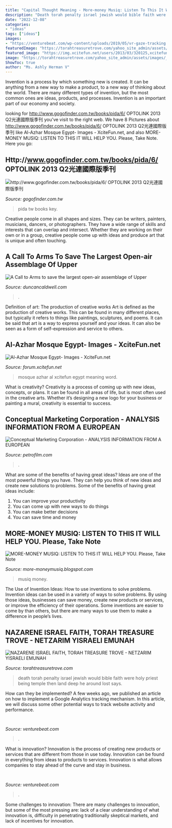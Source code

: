 ```yaml
---
title: "Capital Thought Meaning - More-money Musiq: Listen To This It Will Help You. Please, Take Note"
description: "Death torah penalty israel jewish would bible faith were holy priest being temple then land deep he around lost says"
date: "2022-12-08"
categories:
- "ideas"
tags: ["ideas"]
images:
- "https://venturebeat.com/wp-content/uploads/2019/05/vr-gaze-tracking.png"
featuredImage: "https://torahtreasuretrove.com/yahoo_site_admin/assets/images/_wsb_400x269_deepfriedbible.256145624_std.jpg"
featured_image: "https://img.xcitefun.net/users/2013/03/320125,xcitefun-al-azhar-mosque-9.jpg"
image: "https://torahtreasuretrove.com/yahoo_site_admin/assets/images/_wsb_400x269_deepfriedbible.256145624_std.jpg"
ShowToc: true
author: "Ms. Ashly Herman V"
---
```



Invention is a process by which something new is created. It can be anything from a new way to make a product, to a new way of thinking about the world. There are many different types of invention, but the most common ones are ideas, products, and processes. Invention is an important part of our economy and society.

	

		
looking for http://www.gogofinder.com.tw/books/pida/6/ OPTOLINK 2013 Q2光連國際版季刊 you've visit to the right web. We have 8 Pictures about http://www.gogofinder.com.tw/books/pida/6/ OPTOLINK 2013 Q2光連國際版季刊 like Al-Azhar Mosque Egypt- Images - XciteFun.net,  and also MORE-MONEY MUSIQ: LISTEN TO THIS IT WILL HELP YOU. Please, Take Note. Here you go:
		
    
## Http://www.gogofinder.com.tw/books/pida/6/ OPTOLINK 2013 Q2光連國際版季刊

<img loading=lazy src="http://www.gogofinder.com.tw/books/pida/6/s/1372218172irmj7ADf.jpg" onerror="this.onerror=null;this.src='https://tse4.mm.bing.net/th?id=OIP.z7-EeeQ_J0bsWZInD5bBvQHaKf&amp;pid=15.1';" alt="http://www.gogofinder.com.tw/books/pida/6/ OPTOLINK 2013 Q2光連國際版季刊">

_Source: gogofinder.com.tw_

>pida tw books key. 

	

Creative people come in all shapes and sizes. They can be writers, painters, musicians, dancers, or photographers. They have a wide range of skills and interests that can overlap and intersect. Whether they are working on their own or in a group, creative people come up with ideas and produce art that is unique and often touching.

    
## A Call To Arms To Save The Largest Open-air Assemblage Of Upper

<img loading=lazy src="https://duncancaldwell.com/Site/Call_to_Arms_for_Foz_Coa_files/DSCF8927.jpg" onerror="this.onerror=null;this.src='https://tse1.mm.bing.net/th?id=OIP.agkzkuHWnMTH7YEFAKqIGwHaFj&amp;pid=15.1';" alt="A Call to Arms to save the largest open-air assemblage of Upper">

_Source: duncancaldwell.com_

>. 

	

Definition of art: The production of creative works
Art is defined as the production of creative works. This can be found in many different places, but typically it refers to things like paintings, sculptures, and poems. It can be said that art is a way to express yourself and your ideas. It can also be seen as a form of self-expression and service to others.

    
## Al-Azhar Mosque Egypt- Images - XciteFun.net

<img loading=lazy src="https://img.xcitefun.net/users/2013/03/320125,xcitefun-al-azhar-mosque-9.jpg" onerror="this.onerror=null;this.src='https://tse3.mm.bing.net/th?id=OIP.bYtN89DZLBCFB33RPqpzkAHaE6&amp;pid=15.1';" alt="Al-Azhar Mosque Egypt- Images - XciteFun.net">

_Source: forum.xcitefun.net_

>mosque azhar al xcitefun egypt meaning word. 

	

What is creativity?
Creativity is a process of coming up with new ideas, concepts, or plans. It can be found in all areas of life, but is most often used in the creative arts. Whether it’s designing a new logo for your business or painting a mural, creativity is essential to success.

    
## Conceptual Marketing Corporation - ANALYSIS INFORMATION FROM A EUROPEAN

<img loading=lazy src="https://www.petrofilm.com/yahoo_site_admin/assets/images/612021_capitol_hill_siege2B.11185932_std.jpg" onerror="this.onerror=null;this.src='https://tse4.mm.bing.net/th?id=OIP.R2vuNSH9u-4t4acudZPIXAHaDI&amp;pid=15.1';" alt="Conceptual Marketing Corporation - ANALYSIS INFORMATION FROM A EUROPEAN">

_Source: petrofilm.com_

>. 

	

What are some of the benefits of having great ideas?
Ideas are one of the most powerful things you have. They can help you think of new ideas and create new solutions to problems. Some of the benefits of having great ideas include: 
1. You can improve your productivity
2. You can come up with new ways to do things
3. You can make better decisions
4. You can save time and money

    
## MORE-MONEY MUSIQ: LISTEN TO THIS IT WILL HELP YOU. Please, Take Note

<img loading=lazy src="https://lh3.googleusercontent.com/proxy/ll_OWGJ2JqSnJhGtun26lpwupkkp8cQBIXYtvi-7gGgHA2XTwU45h5Iafu_mIQoCZMAIwCorkiCBJwn9zce1lBuo4DkaJcqbxudn8owqmzB0WSBQ01nuu9Q=s0-d" onerror="this.onerror=null;this.src='https://tse4.mm.bing.net/th?id=OIP.IG4Ucc8NFNz7BLFBs1k9GQAAAA&amp;pid=15.1';" alt="MORE-MONEY MUSIQ: LISTEN TO THIS IT WILL HELP YOU. Please, Take Note">

_Source: more-moneymusiq.blogspot.com_

>musiq money. 

	

The Use of Invention Ideas: How to use inventions to solve problems.
Invention ideas can be used in a variety of ways to solve problems. By using those ideas, businesses can save money, create new products or services, or improve the efficiency of their operations. Some inventions are easier to come by than others, but there are many ways to use them to make a difference in people’s lives.

    
## NAZARENE ISRAEL FAITH, TORAH TREASURE TROVE - NETZARIM YISRAELI EMUNAH

<img loading=lazy src="https://torahtreasuretrove.com/yahoo_site_admin/assets/images/_wsb_400x269_deepfriedbible.256145624_std.jpg" onerror="this.onerror=null;this.src='https://tse4.mm.bing.net/th?id=OIP.EipVxzdSPZGt3_rRQrT1oQHaE-&amp;pid=15.1';" alt="NAZARENE ISRAEL FAITH, TORAH TREASURE TROVE - NETZARIM YISRAELI EMUNAH">

_Source: torahtreasuretrove.com_

>death torah penalty israel jewish would bible faith were holy priest being temple then land deep he around lost says. 

	

How can they be implemented?
A few weeks ago, we published an article on how to implement a Google Analytics tracking mechanism. In this article, we will discuss some other potential ways to track website activity and performance.

    
## 

<img loading=lazy src="https://venturebeat.com/wp-content/uploads/2018/06/img_20180601_110244.jpg?w=800" onerror="this.onerror=null;this.src='https://tse2.mm.bing.net/th?id=OIP.4MlYvDfWgcAe59mNlBMhVwHaFj&amp;pid=15.1';" alt="">

_Source: venturebeat.com_

>. 

	

What is innovation?
Innovation is the process of creating new products or services that are different from those in use today. Innovation can be found in everything from ideas to products to services. Innovation is what allows companies to stay ahead of the curve and stay in business.

    
## 

<img loading=lazy src="https://venturebeat.com/wp-content/uploads/2019/05/vr-gaze-tracking.png" onerror="this.onerror=null;this.src='https://tse2.mm.bing.net/th?id=OIP.bt9LbvnMIfFEFL8Y69jjNAHaEH&amp;pid=15.1';" alt="">

_Source: venturebeat.com_

>. 

	

Some challenges to innovation:
There are many challenges to innovation, but some of the most pressing are: lack of a clear understanding of what innovation is, difficulty in penetrating traditionally skeptical markets, and lack of incentives for innovation.

